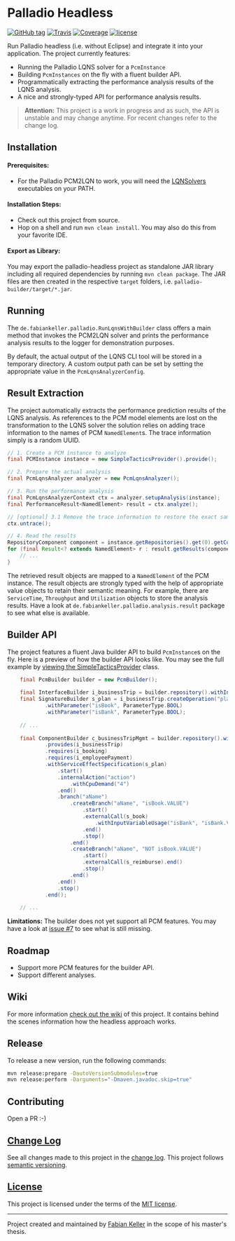 # Palladio Headless

[![GitHub tag](https://img.shields.io/github/tag/SQuAT-Team/palladio-headless.svg?maxAge=30)](https://github.com/SQuAT-Team/palladio-headless/releases)
[![Travis](https://img.shields.io/travis/SQuAT-Team/palladio-headless.svg?maxAge=30)](https://travis-ci.org/SQuAT-Team/palladio-headless)
[![Coverage](https://img.shields.io/codecov/c/github/SQuAT-Team/palladio-headless.svg?maxAge=30)](https://codecov.io/gh/SQuAT-Team/palladio-headless)
[![license](https://img.shields.io/github/license/SQuAT-Team/palladio-headless.svg?maxAge=30)](LICENSE)

Run Palladio headless (i.e. without Eclipse) and integrate it into your application. The project currently features:

- Running the Palladio LQNS solver for a `PcmInstance`
- Building `PcmInstances` on the fly with a fluent builder API.
- Programmatically extracting the performance analysis results of the LQNS analysis.
- A nice and strongly-typed API for performance analysis results.

> **Attention:** This project is a work in progress and as such, the API is unstable and may change anytime. For recent changes refer to the change log.


## Installation

#### Prerequisites:

- For the Palladio PCM2LQN to work, you will need the [LQNSolvers](http://www.sce.carleton.ca/rads/lqns/) executables on your PATH.

#### Installation Steps:

- Check out this project from source.
- Hop on a shell and run `mvn clean install`. You may also do this from your favorite IDE.

#### Export as Library:

You may export the palladio-headless project as standalone JAR library including all required dependencies by running `mvn clean package`. The JAR files are then created in the respective `target` folders, i.e. `palladio-builder/target/*.jar`.


## Running

The `de.fabiankeller.palladio.RunLqnsWithBuilder` class offers a main method that invokes the PCM2LQN solver and prints the performance analysis results to the logger for demonstration purposes.

By default, the actual output of the LQNS CLI tool will be stored in a temporary directory. A custom output path can be set by setting the appropriate value in the `PcmLqnsAnalyzerConfig`.


## Result Extraction

The project automatically extracts the performance prediction results of the LQNS analysis. As references to the PCM model elements are lost on the transformation to the LQNS solver the solution relies on adding trace information to the names of PCM `NamedElement`s. The trace information simply is a random UUID. 

```java
// 1. Create a PCM instance to analyze
final PCMInstance instance = new SimpleTacticsProvider().provide();

// 2. Prepare the actual analysis
final PcmLqnsAnalyzer analyzer = new PcmLqnsAnalyzer();

// 3. Run the performance analysis
final PcmLqnsAnalyzerContext ctx = analyzer.setupAnalysis(instance);
final PerformanceResult<NamedElement> result = ctx.analyze();

// [optional] 3.1 Remove the trace information to restore the exact same PCMInstance
ctx.untrace();

// 4. Read the results
RepositoryComponent component = instance.getRepositories().get(0).getComponents__Repository().get(0);
for (final Result<? extends NamedElement> r : result.getResults(component)) {
    // ...
}
```

The retrieved result objects are mapped to a `NamedElement` of the PCM instance. The result objects are strongly typed with the help of appropriate value objects to retain their semantic meaning. For example, there are `ServiceTime`, `Throughput` and `Utilization` objects to store the analysis results. Have a look at `de.fabiankeller.palladio.analysis.result` package to see what else is available.



## Builder API

The project features a fluent Java builder API to build `PcmInstance`s on the fly. Here is a preview of how the builder API looks like. You may see the full example by [viewing the SimpleTacticsProvider](https://github.com/SQuAT-Team/palladio-headless/blob/master/palladio-analysis/src/main/java/de/fabiankeller/palladio/analysis/provider/SimpleTacticsProvider.java) class.

```java
    final PcmBuilder builder = new PcmBuilder();
    
    final InterfaceBuilder i_businessTrip = builder.repository().withInterface("IBusiness Trip");
    final SignatureBuilder s_plan = i_businessTrip.createOperation("plan")
            .withParameter("isBook", ParameterType.BOOL)
            .withParameter("isBank", ParameterType.BOOL);
    
    // ...
    
    final ComponentBuilder c_businessTripMgmt = builder.repository().withComponent("BusinessTripMgmt")
            .provides(i_businessTrip)
            .requires(i_booking)
            .requires(i_employeePayment)
            .withServiceEffectSpecification(s_plan)
                .start()
                .internalAction("action")
                    .withCpuDemand("4")
                .end()
                .branch("aName")
                    .createBranch("aName", "isBook.VALUE")
                        .start()
                        .externalCall(s_book)
                            .withInputVariableUsage("isBank", "isBank.VALUE")
                        .end()
                        .stop()
                    .end()
                    .createBranch("aName", "NOT isBook.VALUE")
                        .start()
                        .externalCall(s_reimburse).end()
                        .stop()
                    .end()
                .end()
                .stop()
            .end();
            
    // ...
```

**Limitations:** The builder does not yet support all PCM features. You may have a look at [issue #7](https://github.com/SQuAT-Team/palladio-lqns-headless/issues/7) to see what is still missing.


## Roadmap

- Support more PCM features for the builder API.
- Support different analyses.


## Wiki

For more information [check out the wiki](https://github.com/SQuAT-Team/palladio-lqns-headless/wiki) of this project. It contains behind the scenes information how the headless approach works.


## Release

To release a new version, run the following commands:

```sh
mvn release:prepare -DautoVersionSubmodules=true
mvn release:perform -Darguments="-Dmaven.javadoc.skip=true"
```


## Contributing

Open a PR :-)


## [Change Log](CHANGELOG.md)

See all changes made to this project in the [change log](CHANGELOG.md). This project follows [semantic versioning](http://semver.org/).


## [License](LICENSE)

This project is licensed under the terms of the [MIT license](LICENSE).


---

Project created and maintained by [Fabian Keller](http://www.fabian-keller.de) in the scope of his master's thesis.